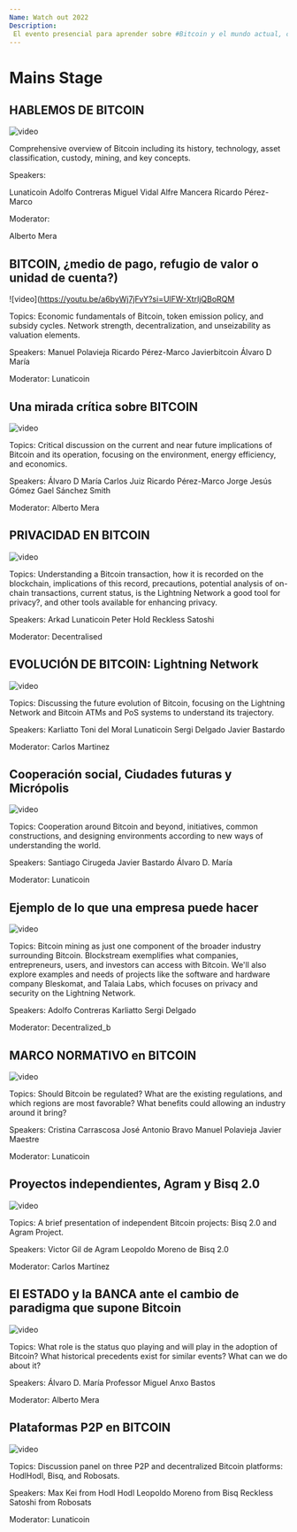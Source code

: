 ```yaml
---
Name: Watch out 2022  
Description: 
 El evento presencial para aprender sobre #Bitcoin y el mundo actual, conocerse y cooperar. 
---
```


# Mains Stage

## HABLEMOS DE BITCOIN

![video](https://youtu.be/whRXchbRw20?si=zd_WojSs3cwkWQh8)

Comprehensive overview of Bitcoin including its history, technology, asset classification, custody, mining, and key concepts.

Speakers:

Lunaticoin
Adolfo Contreras
Miguel Vidal
Alfre Mancera
Ricardo Pérez-Marco

Moderator:

Alberto Mera

## BITCOIN, ¿medio de pago, refugio de valor o unidad de cuenta?)

![video](https://youtu.be/a6byWj7jFvY?si=UlFW-XtrIjQBoRQM

Topics:
Economic fundamentals of Bitcoin, token emission policy, and subsidy cycles.
Network strength, decentralization, and unseizability as valuation elements.

Speakers:
Manuel Polavieja
Ricardo Pérez-Marco
Javierbitcoin
Álvaro D María

Moderator:
Lunaticoin

## Una mirada crítica sobre BITCOIN

![video](https://youtu.be/d8zL4dy5Kd4?si=T-a1qICHtfg0dCrl)

Topics:
Critical discussion on the current and near future implications of Bitcoin and its operation, focusing on the environment, energy efficiency, and economics.

Speakers:
Álvaro D María
Carlos Juiz
Ricardo Pérez-Marco
Jorge Jesús Gómez
Gael Sánchez Smith

Moderator:
Alberto Mera


## PRIVACIDAD EN BITCOIN

![video](https://youtu.be/2cc74jyCngE?si=Hm1DqpG01brag70T)

Topics:
Understanding a Bitcoin transaction, how it is recorded on the blockchain, implications of this record, precautions, potential analysis of on-chain transactions, current status, is the Lightning Network a good tool for privacy?, and other tools available for enhancing privacy.

Speakers:
Arkad
Lunaticoin
Peter Hold
Reckless Satoshi

Moderator:
Decentralised


## EVOLUCIÓN DE BITCOIN: Lightning Network

![video](https://youtu.be/HCNH4cPkzr8?si=Uh3hHSmEqp7mqb4o)

Topics:
Discussing the future evolution of Bitcoin, focusing on the Lightning Network and Bitcoin ATMs and PoS systems to understand its trajectory.

Speakers:
Karliatto
Toni del Moral
Lunaticoin
Sergi Delgado
Javier Bastardo

Moderator:
Carlos Martinez


## Cooperación social, Ciudades futuras y Micrópolis

![video](https://youtu.be/qk3TdR6DZqU?si=eu4bifg2OPKqzI7X)

Topics:
Cooperation around Bitcoin and beyond, initiatives, common constructions, and designing environments according to new ways of understanding the world.

Speakers:
Santiago Cirugeda
Javier Bastardo
Álvaro D. María

Moderator:
Lunaticoin


## Ejemplo de lo que una empresa puede hacer

![video](https://youtu.be/BNJioRF6qZU?si=i4wU3z43oowY-3sx)

Topics:
Bitcoin mining as just one component of the broader industry surrounding Bitcoin. Blockstream exemplifies what companies, entrepreneurs, users, and investors can access with Bitcoin. We'll also explore examples and needs of projects like the software and hardware company Bleskomat, and Talaia Labs, which focuses on privacy and security on the Lightning Network.

Speakers:
Adolfo Contreras
Karliatto
Sergi Delgado

Moderator:
Decentralized_b


## MARCO NORMATIVO en BITCOIN

![video](https://youtu.be/cbSAmIQlyns?si=-63OI2bonK2FtKDY)

Topics:
Should Bitcoin be regulated? What are the existing regulations, and which regions are most favorable? What benefits could allowing an industry around it bring?

Speakers:
Cristina Carrascosa
José Antonio Bravo
Manuel Polavieja
Javier Maestre

Moderator:
Lunaticoin


## Proyectos independientes, Agram y Bisq 2.0 

![video](https://youtu.be/fApR3ZPXe60?si=bH168RMPkhMDuB1B)

Topics:
A brief presentation of independent Bitcoin projects: Bisq 2.0 and Agram Project.

Speakers:
Victor Gil de Agram
Leopoldo Moreno de Bisq 2.0

Moderator:
Carlos Martínez


## El ESTADO y la BANCA ante el cambio de paradigma que supone Bitcoin

![video](https://youtu.be/jPwjfDfWOsw?si=ymRqafgrbLi-cRiL)

Topics:
What role is the status quo playing and will play in the adoption of Bitcoin? What historical precedents exist for similar events? What can we do about it?

Speakers:
Álvaro D. María
Professor Miguel Anxo Bastos

Moderator:
Alberto Mera

## Plataformas P2P en BITCOIN

![video](https://youtu.be/2U-yCvIrI4g?si=W-90aEZOb2t7Bij5)

Topics:
Discussion panel on three P2P and decentralized Bitcoin platforms: HodlHodl, Bisq, and Robosats.

Speakers:
Max Kei from Hodl Hodl
Leopoldo Moreno from Bisq
Reckless Satoshi from Robosats

Moderator:
Lunaticoin



